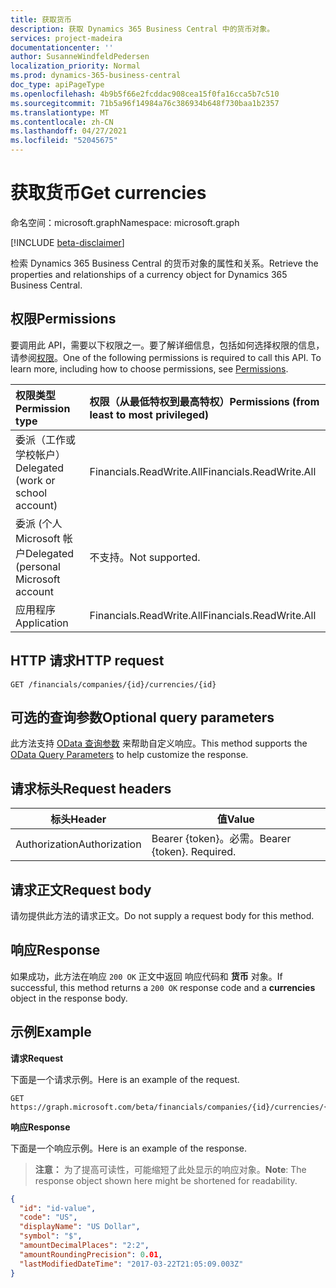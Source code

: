 ```yaml
---
title: 获取货币
description: 获取 Dynamics 365 Business Central 中的货币对象。
services: project-madeira
documentationcenter: ''
author: SusanneWindfeldPedersen
localization_priority: Normal
ms.prod: dynamics-365-business-central
doc_type: apiPageType
ms.openlocfilehash: 4b9b5f66e2fcddac908cea15f0fa16cca5b7c510
ms.sourcegitcommit: 71b5a96f14984a76c386934b648f730baa1b2357
ms.translationtype: MT
ms.contentlocale: zh-CN
ms.lasthandoff: 04/27/2021
ms.locfileid: "52045675"
---
```

# <a name="get-currencies"></a><span data-ttu-id="8e1da-103">获取货币</span><span class="sxs-lookup"><span data-stu-id="8e1da-103">Get currencies</span></span>

<span data-ttu-id="8e1da-104">命名空间：microsoft.graph</span><span class="sxs-lookup"><span data-stu-id="8e1da-104">Namespace: microsoft.graph</span></span>

[!INCLUDE [beta-disclaimer](../../includes/beta-disclaimer.md)]

<span data-ttu-id="8e1da-105">检索 Dynamics 365 Business Central 的货币对象的属性和关系。</span><span class="sxs-lookup"><span data-stu-id="8e1da-105">Retrieve the properties and relationships of a currency object for Dynamics 365 Business Central.</span></span>

## <a name="permissions"></a><span data-ttu-id="8e1da-106">权限</span><span class="sxs-lookup"><span data-stu-id="8e1da-106">Permissions</span></span>
<span data-ttu-id="8e1da-p101">要调用此 API，需要以下权限之一。要了解详细信息，包括如何选择权限的信息，请参阅[权限](/graph/permissions-reference)。</span><span class="sxs-lookup"><span data-stu-id="8e1da-p101">One of the following permissions is required to call this API. To learn more, including how to choose permissions, see [Permissions](/graph/permissions-reference).</span></span>

|<span data-ttu-id="8e1da-109">权限类型</span><span class="sxs-lookup"><span data-stu-id="8e1da-109">Permission type</span></span> |<span data-ttu-id="8e1da-110">权限（从最低特权到最高特权）</span><span class="sxs-lookup"><span data-stu-id="8e1da-110">Permissions (from least to most privileged)</span></span>|
|:---------------|:------------------------------------------|
|<span data-ttu-id="8e1da-111">委派（工作或学校帐户）</span><span class="sxs-lookup"><span data-stu-id="8e1da-111">Delegated (work or school account)</span></span>|<span data-ttu-id="8e1da-112">Financials.ReadWrite.All</span><span class="sxs-lookup"><span data-stu-id="8e1da-112">Financials.ReadWrite.All</span></span> |
|<span data-ttu-id="8e1da-113">委派 (个人 Microsoft 帐户</span><span class="sxs-lookup"><span data-stu-id="8e1da-113">Delegated (personal Microsoft account</span></span>|<span data-ttu-id="8e1da-114">不支持。</span><span class="sxs-lookup"><span data-stu-id="8e1da-114">Not supported.</span></span>|
|<span data-ttu-id="8e1da-115">应用程序</span><span class="sxs-lookup"><span data-stu-id="8e1da-115">Application</span></span>|<span data-ttu-id="8e1da-116">Financials.ReadWrite.All</span><span class="sxs-lookup"><span data-stu-id="8e1da-116">Financials.ReadWrite.All</span></span>|

## <a name="http-request"></a><span data-ttu-id="8e1da-117">HTTP 请求</span><span class="sxs-lookup"><span data-stu-id="8e1da-117">HTTP request</span></span>

```
GET /financials/companies/{id}/currencies/{id}
```

## <a name="optional-query-parameters"></a><span data-ttu-id="8e1da-118">可选的查询参数</span><span class="sxs-lookup"><span data-stu-id="8e1da-118">Optional query parameters</span></span>
<span data-ttu-id="8e1da-119">此方法支持 [OData 查询参数](/graph/query-parameters) 来帮助自定义响应。</span><span class="sxs-lookup"><span data-stu-id="8e1da-119">This method supports the [OData Query Parameters](/graph/query-parameters) to help customize the response.</span></span>

## <a name="request-headers"></a><span data-ttu-id="8e1da-120">请求标头</span><span class="sxs-lookup"><span data-stu-id="8e1da-120">Request headers</span></span>
|<span data-ttu-id="8e1da-121">标头</span><span class="sxs-lookup"><span data-stu-id="8e1da-121">Header</span></span>|<span data-ttu-id="8e1da-122">值</span><span class="sxs-lookup"><span data-stu-id="8e1da-122">Value</span></span>|
|------|-----|
|<span data-ttu-id="8e1da-123">Authorization</span><span class="sxs-lookup"><span data-stu-id="8e1da-123">Authorization</span></span>  |<span data-ttu-id="8e1da-p102">Bearer {token}。必需。</span><span class="sxs-lookup"><span data-stu-id="8e1da-p102">Bearer {token}. Required.</span></span> |

## <a name="request-body"></a><span data-ttu-id="8e1da-126">请求正文</span><span class="sxs-lookup"><span data-stu-id="8e1da-126">Request body</span></span>
<span data-ttu-id="8e1da-127">请勿提供此方法的请求正文。</span><span class="sxs-lookup"><span data-stu-id="8e1da-127">Do not supply a request body for this method.</span></span>

## <a name="response"></a><span data-ttu-id="8e1da-128">响应</span><span class="sxs-lookup"><span data-stu-id="8e1da-128">Response</span></span>
<span data-ttu-id="8e1da-129">如果成功，此方法在响应 `200 OK` 正文中返回 响应代码和 **货币** 对象。</span><span class="sxs-lookup"><span data-stu-id="8e1da-129">If successful, this method returns a `200 OK` response code and a **currencies** object in the response body.</span></span>

## <a name="example"></a><span data-ttu-id="8e1da-130">示例</span><span class="sxs-lookup"><span data-stu-id="8e1da-130">Example</span></span>

<span data-ttu-id="8e1da-131">**请求**</span><span class="sxs-lookup"><span data-stu-id="8e1da-131">**Request**</span></span>

<span data-ttu-id="8e1da-132">下面是一个请求示例。</span><span class="sxs-lookup"><span data-stu-id="8e1da-132">Here is an example of the request.</span></span>

```http
GET https://graph.microsoft.com/beta/financials/companies/{id}/currencies/{id}
```

<span data-ttu-id="8e1da-133">**响应**</span><span class="sxs-lookup"><span data-stu-id="8e1da-133">**Response**</span></span>

<span data-ttu-id="8e1da-134">下面是一个响应示例。</span><span class="sxs-lookup"><span data-stu-id="8e1da-134">Here is an example of the response.</span></span> 

> <span data-ttu-id="8e1da-135">**注意：** 为了提高可读性，可能缩短了此处显示的响应对象。</span><span class="sxs-lookup"><span data-stu-id="8e1da-135">**Note**: The response object shown here might be shortened for readability.</span></span>

```json
{
  "id": "id-value",
  "code": "US",
  "displayName": "US Dollar",
  "symbol": "$",
  "amountDecimalPlaces": "2:2",
  "amountRoundingPrecision": 0.01,
  "lastModifiedDateTime": "2017-03-22T21:05:09.003Z"
}
```


